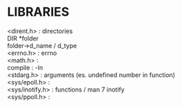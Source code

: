 # LIBRARIES   
  
<dirent.h> : directories  
	DIR *folder  
	folder->d_name / d_type  
<errno.h> : errno  
<math.h> :  
	compile : -ln  
<stdarg.h> : arguments (es. undefined number in function)  
<sys/epoll.h> :   
<sys/inotify.h> : functions / man 7 inotify  
<sys/ppoll.h> :   
